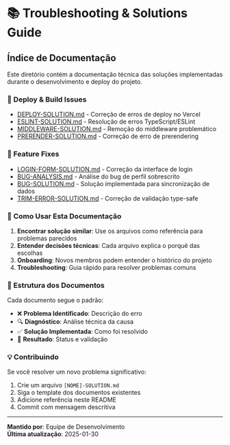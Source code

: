 # 📚 Troubleshooting & Solutions Guide

## Índice de Documentação

Este diretório contém a documentação técnica das soluções implementadas durante o desenvolvimento e deploy do projeto.

### 🚀 Deploy & Build Issues
- [DEPLOY-SOLUTION.md](../DEPLOY-SOLUTION.md) - Correção de erros de deploy no Vercel
- [ESLINT-SOLUTION.md](../ESLINT-SOLUTION.md) - Resolução de erros TypeScript/ESLint
- [MIDDLEWARE-SOLUTION.md](../MIDDLEWARE-SOLUTION.md) - Remoção do middleware problemático
- [PRERENDER-SOLUTION.md](../PRERENDER-SOLUTION.md) - Correção de erro de prerendering

### 🔧 Feature Fixes
- [LOGIN-FORM-SOLUTION.md](../LOGIN-FORM-SOLUTION.md) - Correção da interface de login
- [BUG-ANALYSIS.md](../BUG-ANALYSIS.md) - Análise do bug de perfil sobrescrito
- [BUG-SOLUTION.md](../BUG-SOLUTION.md) - Solução implementada para sincronização de dados
- [TRIM-ERROR-SOLUTION.md](../TRIM-ERROR-SOLUTION.md) - Correção de validação type-safe

### 📖 Como Usar Esta Documentação

1. **Encontrar solução similar**: Use os arquivos como referência para problemas parecidos
2. **Entender decisões técnicas**: Cada arquivo explica o porquê das escolhas
3. **Onboarding**: Novos membros podem entender o histórico do projeto
4. **Troubleshooting**: Guia rápido para resolver problemas comuns

### 🎯 Estrutura dos Documentos

Cada documento segue o padrão:
- ❌ **Problema Identificado**: Descrição do erro
- 🔍 **Diagnóstico**: Análise técnica da causa
- ✅ **Solução Implementada**: Como foi resolvido
- 🎯 **Resultado**: Status e validação

### 💡 Contribuindo

Se você resolver um novo problema significativo:
1. Crie um arquivo `[NOME]-SOLUTION.md`
2. Siga o template dos documentos existentes
3. Adicione referência neste README
4. Commit com mensagem descritiva

---
**Mantido por**: Equipe de Desenvolvimento  
**Última atualização**: 2025-01-30